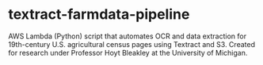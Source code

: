 # textract-farmdata-pipeline
AWS Lambda (Python) script that automates OCR and data extraction for 19th-century U.S. agricultural census pages using Textract and S3. Created for research under Professor Hoyt Bleakley at the University of Michigan.
